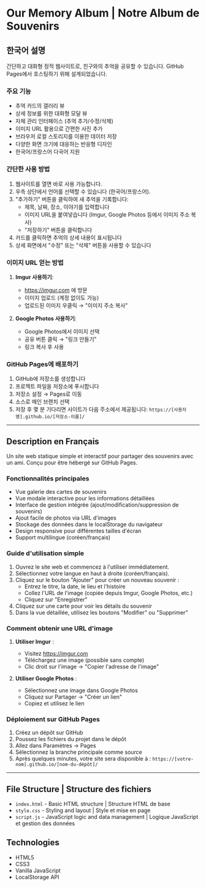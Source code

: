# Our Memory Album | Notre Album de Souvenirs

## 한국어 설명

간단하고 대화형 정적 웹사이트로, 친구와의 추억을 공유할 수 있습니다. GitHub Pages에서 호스팅하기 위해 설계되었습니다.

### 주요 기능

- 추억 카드의 갤러리 뷰
- 상세 정보를 위한 대화형 모달 뷰
- 자체 관리 인터페이스 (추억 추가/수정/삭제)
- 이미지 URL 활용으로 간편한 사진 추가
- 브라우저 로컬 스토리지를 이용한 데이터 저장
- 다양한 화면 크기에 대응하는 반응형 디자인
- 한국어/프랑스어 다국어 지원

### 간단한 사용 방법

1. 웹사이트를 열면 바로 사용 가능합니다.
2. 우측 상단에서 언어를 선택할 수 있습니다 (한국어/프랑스어).
3. "추가하기" 버튼을 클릭하여 새 추억을 기록합니다:
   - 제목, 날짜, 장소, 이야기를 입력합니다
   - 이미지 URL을 붙여넣습니다 (Imgur, Google Photos 등에서 이미지 주소 복사)
   - "저장하기" 버튼을 클릭합니다
4. 카드를 클릭하면 추억의 상세 내용이 표시됩니다
5. 상세 화면에서 "수정" 또는 "삭제" 버튼을 사용할 수 있습니다

### 이미지 URL 얻는 방법

1. **Imgur 사용하기**: 
   - https://imgur.com 에 방문
   - 이미지 업로드 (계정 없이도 가능)
   - 업로드된 이미지 우클릭 → "이미지 주소 복사"

2. **Google Photos 사용하기**:
   - Google Photos에서 이미지 선택
   - 공유 버튼 클릭 → "링크 만들기"
   - 링크 복사 후 사용

### GitHub Pages에 배포하기

1. GitHub에 저장소를 생성합니다
2. 프로젝트 파일을 저장소에 푸시합니다
3. 저장소 설정 → Pages로 이동
4. 소스로 메인 브랜치 선택
5. 저장 후 몇 분 기다리면 사이트가 다음 주소에서 제공됩니다: `https://[사용자명].github.io/[저장소-이름]/`

---

## Description en Français

Un site web statique simple et interactif pour partager des souvenirs avec un ami. Conçu pour être hébergé sur GitHub Pages.

### Fonctionnalités principales

- Vue galerie des cartes de souvenirs
- Vue modale interactive pour les informations détaillées
- Interface de gestion intégrée (ajout/modification/suppression de souvenirs)
- Ajout facile de photos via URL d'images
- Stockage des données dans le localStorage du navigateur
- Design responsive pour différentes tailles d'écran
- Support multilingue (coréen/français)

### Guide d'utilisation simple

1. Ouvrez le site web et commencez à l'utiliser immédiatement.
2. Sélectionnez votre langue en haut à droite (coréen/français).
3. Cliquez sur le bouton "Ajouter" pour créer un nouveau souvenir :
   - Entrez le titre, la date, le lieu et l'histoire
   - Collez l'URL de l'image (copiée depuis Imgur, Google Photos, etc.)
   - Cliquez sur "Enregistrer"
4. Cliquez sur une carte pour voir les détails du souvenir
5. Dans la vue détaillée, utilisez les boutons "Modifier" ou "Supprimer"

### Comment obtenir une URL d'image

1. **Utiliser Imgur** :
   - Visitez https://imgur.com
   - Téléchargez une image (possible sans compte)
   - Clic droit sur l'image → "Copier l'adresse de l'image"

2. **Utiliser Google Photos** :
   - Sélectionnez une image dans Google Photos
   - Cliquez sur Partager → "Créer un lien"
   - Copiez et utilisez le lien

### Déploiement sur GitHub Pages

1. Créez un dépôt sur GitHub
2. Poussez les fichiers du projet dans le dépôt
3. Allez dans Paramètres → Pages
4. Sélectionnez la branche principale comme source
5. Après quelques minutes, votre site sera disponible à : `https://[votre-nom].github.io/[nom-du-dépôt]/`

---

## File Structure | Structure des fichiers

- `index.html` - Basic HTML structure | Structure HTML de base
- `style.css` - Styling and layout | Style et mise en page
- `script.js` - JavaScript logic and data management | Logique JavaScript et gestion des données

## Technologies

- HTML5
- CSS3
- Vanilla JavaScript
- LocalStorage API 